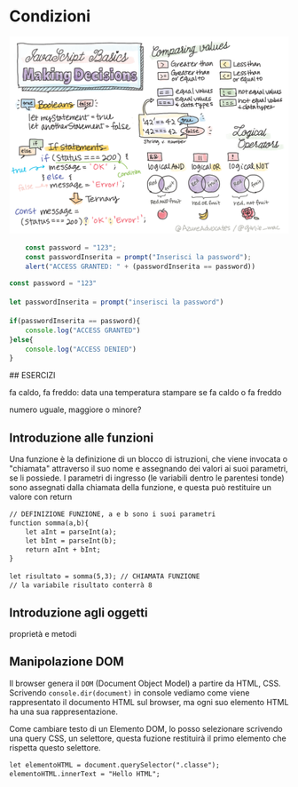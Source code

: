 # Condizioni

![js logica](/img/webdev101-js-decisions.png)

```js
    const password = "123";
    const passwordInserita = prompt("Inserisci la password");
    alert("ACCESS GRANTED: " + (passwordInserita == password))
```

```js
const password = "123"

let passwordInserita = prompt("inserisci la password")

if(passwordInserita == password){
    console.log("ACCESS GRANTED")
}else{
    console.log("ACCESS DENIED")
}
```

## ESERCIZI

fa caldo, fa freddo: data una temperatura stampare se fa caldo o fa freddo

numero uguale, maggiore o minore?

## Introduzione alle funzioni

Una funzione è la definizione di un blocco di istruzioni, che viene invocata o "chiamata" attraverso il suo nome e assegnando dei valori ai suoi parametri, se li possiede. I parametri di ingresso (le variabili dentro le parentesi tonde) sono assegnati dalla chiamata della funzione, e questa può restituire un valore con return


```
// DEFINIZIONE FUNZIONE, a e b sono i suoi parametri
function somma(a,b){
    let aInt = parseInt(a);
    let bInt = parseInt(b);
    return aInt + bInt;
}

let risultato = somma(5,3); // CHIAMATA FUNZIONE
// la variabile risultato conterrà 8
```

## Introduzione agli oggetti

proprietà e metodi

## Manipolazione DOM
Il browser genera il `DOM` (Document Object Model) a partire da HTML, CSS.
Scrivendo `console.dir(document)` in console vediamo come viene rappresentato il documento HTML sul browser, ma ogni suo elemento HTML ha una sua rappresentazione.

Come cambiare testo di un Elemento DOM, lo posso selezionare scrivendo una query CSS, un selettore, questa fuzione restituirà il primo elemento che rispetta questo selettore.

```
let elementoHTML = document.querySelector(".classe");
elementoHTML.innerText = "Hello HTML";
```
